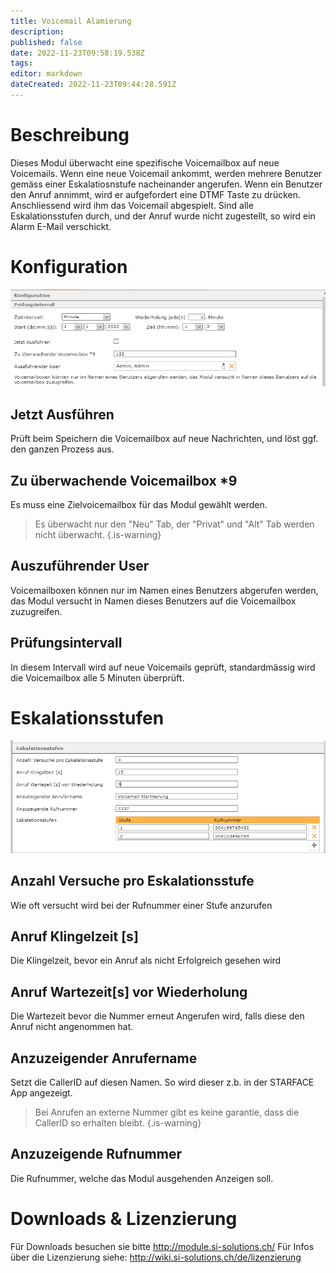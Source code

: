 ```yaml
---
title: Voicemail Alamierung
description: 
published: false
date: 2022-11-23T09:58:19.538Z
tags: 
editor: markdown
dateCreated: 2022-11-23T09:44:28.591Z
---
```


# Beschreibung

Dieses Modul überwacht eine spezifische Voicemailbox auf neue Voicemails.
Wenn eine neue Voicemail ankommt, werden mehrere Benutzer gemäss einer Eskalatiosnstufe nacheinander angerufen. 
Wenn ein Benutzer den Anruf annimmt, wird er aufgefordert eine DTMF Taste zu drücken. Anschliessend wird ihm das Voicemail abgespielt.
Sind alle Eskalationsstufen durch, und der Anruf wurde nicht zugestellt, so wird ein Alarm E-Mail verschickt.

# Konfiguration

![1](/uploads/voicemailalert/1.png)

## Jetzt Ausführen
Prüft beim Speichern die Voicemailbox auf neue Nachrichten, und löst ggf. den ganzen Prozess aus.

## Zu überwachende Voicemailbox *9
Es muss eine Zielvoicemailbox für das Modul gewählt werden.
> Es überwacht nur den "Neu" Tab, der "Privat" und "Alt" Tab werden nicht überwacht.
{.is-warning}

## Auszuführender User
Voicemailboxen können nur im Namen eines Benutzers abgerufen werden, das Modul versucht in Namen dieses Benutzers auf die Voicemailbox zuzugreifen.

## Prüfungsintervall
In diesem Intervall wird auf neue Voicemails geprüft, standardmässig wird die Voicemailbox alle 5 Minuten überprüft.

# Eskalationsstufen

![2](/uploads/voicemailalert/2.png)

## Anzahl Versuche pro Eskalationsstufe
Wie oft versucht wird bei der Rufnummer einer Stufe anzurufen

## Anruf Klingelzeit \[s\]
Die Klingelzeit, bevor ein Anruf als nicht Erfolgreich gesehen wird

## Anruf Wartezeit\[s\] vor Wiederholung
Die Wartezeit bevor die Nummer erneut Angerufen wird, falls diese den Anruf nicht angenommen hat.

## Anzuzeigender Anrufername
Setzt die CallerID auf diesen Namen. So wird dieser z.b. in der STARFACE App angezeigt.
> Bei Anrufen an externe Nummer gibt es keine garantie, dass die CallerID so erhalten bleibt.
{.is-warning}

## Anzuzeigende Rufnummer
Die Rufnummer, welche das Modul ausgehenden Anzeigen soll.




# Downloads & Lizenzierung
Für Downloads besuchen sie bitte http://module.si-solutions.ch/
Für Infos über die Lizenzierung siehe: http://wiki.si-solutions.ch/de/lizenzierung